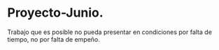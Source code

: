 # Proyecto-Junio.
Trabajo que es posible no pueda presentar en condiciones 
por falta de tiempo, no por falta de empeño.
